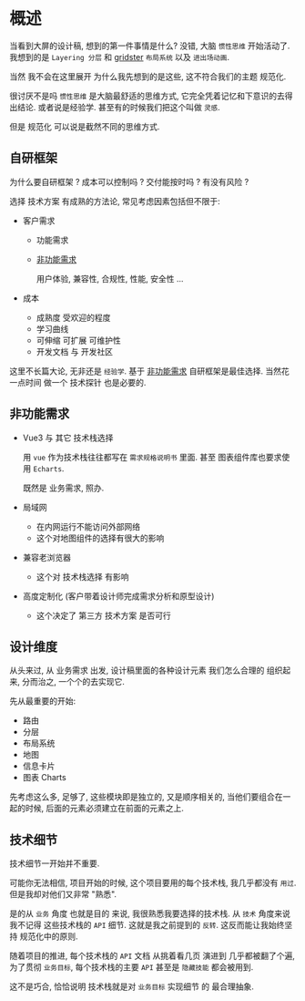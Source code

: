 # 概述

当看到大屏的设计稿, 想到的第一件事情是什么? 没错, 大脑 `惯性思维` 开始活动了. 我想到的是 `Layering 分层` 和 [gridster](https://dsmorse.github.io/gridster.js/) `布局系统` 以及 `进出场动画`.

当然 我不会在这里展开 为什么我先想到的是这些, 这不符合我们的主题 <Term>规范化</Term>.

很讨厌不是吗 `惯性思维` 是大脑最舒适的思维方式, 它完全凭着记忆和下意识的去得出结论. 或者说是经验学. 甚至有的时候我们把这个叫做 `灵感`.

但是 <Term>规范化</Term> 可以说是截然不同的思维方式.

## 自研框架

为什么要自研框架 ? 成本可以控制吗 ? 交付能按时吗 ? 有没有风险 ?

选择 技术方案 有成熟的方法论, 常见考虑因素包括但不限于:

- 客户需求

  - 功能需求

  - [非功能需求](#非功能需求)

    用户体验, 兼容性, 合规性, 性能, 安全性 ...

- 成本

  - 成熟度 受欢迎的程度
  - 学习曲线
  - 可伸缩 可扩展 可维护性
  - 开发文档 与 开发社区

这里不长篇大论, 无非还是 `经验学`. 基于 [非功能需求](#非功能需求) 自研框架是最佳选择. 当然花一点时间 做一个 <BestPractice>技术探针</BestPractice> 也是必要的.

## 非功能需求

- Vue3 与 其它 技术栈选择

  用 `vue` 作为技术栈往往都写在 `需求规格说明书` 里面. 甚至 图表组件库也要求使用 `Echarts`.

  既然是 <Term>业务需求</Term>, 照办.

- 局域网

  - 在内网运行不能访问外部网络
  - 这个对地图组件的选择有很大的影响

- 兼容老浏览器

  - 这个对 技术栈选择 有影响

- 高度定制化 (客户带着设计师完成需求分析和原型设计)

  - 这个决定了 第三方 技术方案 是否可行

## 设计维度

从头来过, 从 <Term>业务需求</Term> 出发, 设计稿里面的各种设计元素 我们怎么合理的 组织起来, 分而治之, 一个个的去实现它.

先从最重要的开始:

- 路由
- 分层
- 布局系统
- 地图
- 信息卡片
- 图表 Charts

先考虑这么多, 足够了, 这些模块即是独立的, 又是顺序相关的, 当他们要组合在一起的时候, 后面的元素必须建立在前面的元素之上.

## 技术细节

技术细节一开始并不重要.

可能你无法相信, 项目开始的时候, 这个项目要用的每个技术栈, 我几乎都没有 `用过`. 但是我却对他们又非常 "熟悉".

是的从 `业务` 角度 也就是目的 来说, 我很熟悉我要选择的技术栈. 从 `技术` 角度来说 我不记得 这些技术栈的 `API` 细节. 这就是我之前提到的 `反转`. 这反而能让我始终坚持 规范化中的原则.

随着项目的推进, 每个技术栈的 `API` 文档 从挑着看几页 演进到 几乎都被翻了个遍, 为了贯彻 `业务目标`, 每个技术栈的主要 `API` 甚至是 `隐藏技能` 都会被用到.

这不是巧合, 恰恰说明 技术栈就是对 `业务目标` 实现细节 的 最合理抽象.
